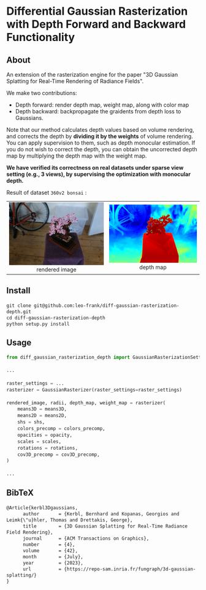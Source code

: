 # Differential Gaussian Rasterization with Depth Forward and Backward Functionality

## About

An extension of the rasterization engine for the paper "3D Gaussian Splatting for Real-Time Rendering of Radiance Fields". 

We make two contributions: 
* Depth forward: render depth map, weight map, along with color map 
* Depth backward: backpropagate the graidents from depth loss to Gaussians.

Note that our method calculates depth values based on volume rendering, and  corrects the depth by **dividing it by the weights** of volume rendering. You can apply supervision to them, such as depth  monocular estimation. If you do not wish to correct the depth, you can obtain the uncorrected  depth map by multiplying the depth map with the weight map.

**We have verified its correctness on real datasets under sparse view setting (e.g., 3 views), by supervising the optimization with monocular depth.**

Result of dataset `360v2 bonsai` : 

<div><table frame=void>
	<tr>
        <td><div><center>
        	<img src="./doc/19800_DSCF5801_PSNR32.90.png"
                 alt="Typora-Logo"/>
        	<br>
        	rendered image
        </center></div></td>    
     	<td><div><center>
    		<img src="./doc/19800_DSCF5801_dep.png"
                 alt="Typora-Logo"/>
    		<br>
    		depth map
        </center></div></td>
    </div><table frame=void>

## Install

```shell
git clone git@github.com:leo-frank/diff-gaussian-rasterization-depth.git
cd diff-gaussian-rasterization-depth
python setup.py install
```



## Usage

```python
from diff_gaussian_rasterization_depth import GaussianRasterizationSettings, GaussianRasterizer

...

raster_settings = ...
rasterizer = GaussianRasterizer(raster_settings=raster_settings)    

rendered_image, radii, depth_map, weight_map = rasterizer(
    means3D = means3D, 
    means2D = means2D,  
    shs = shs,          
    colors_precomp = colors_precomp,
    opacities = opacity, 
    scales = scales,   
    rotations = rotations,  
    cov3D_precomp = cov3D_precomp,
)

...
```



<section class="section" id="BibTeX">
  <div class="container is-max-desktop content">
    <h2 class="title">BibTeX</h2>
    <pre><code>@Article{kerbl3Dgaussians,
      author       = {Kerbl, Bernhard and Kopanas, Georgios and Leimk{\"u}hler, Thomas and Drettakis, George},
      title        = {3D Gaussian Splatting for Real-Time Radiance Field Rendering},
      journal      = {ACM Transactions on Graphics},
      number       = {4},
      volume       = {42},
      month        = {July},
      year         = {2023},
      url          = {https://repo-sam.inria.fr/fungraph/3d-gaussian-splatting/}
}</code></pre>
  </div>
</section>
